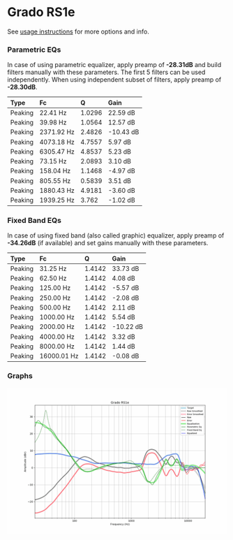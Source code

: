 # Grado RS1e
See [usage instructions](https://github.com/jaakkopasanen/AutoEq#usage) for more options and info.

### Parametric EQs
In case of using parametric equalizer, apply preamp of **-28.31dB** and build filters manually
with these parameters. The first 5 filters can be used independently.
When using independent subset of filters, apply preamp of **-28.30dB**.

| Type    | Fc         |      Q | Gain      |
|:--------|:-----------|:-------|:----------|
| Peaking | 22.41 Hz   | 1.0296 | 22.59 dB  |
| Peaking | 39.98 Hz   | 1.0564 | 12.57 dB  |
| Peaking | 2371.92 Hz | 2.4826 | -10.43 dB |
| Peaking | 4073.18 Hz | 4.7557 | 5.97 dB   |
| Peaking | 6305.47 Hz | 4.8537 | 5.23 dB   |
| Peaking | 73.15 Hz   | 2.0893 | 3.10 dB   |
| Peaking | 158.04 Hz  | 1.1468 | -4.97 dB  |
| Peaking | 805.55 Hz  | 0.5839 | 3.51 dB   |
| Peaking | 1880.43 Hz | 4.9181 | -3.60 dB  |
| Peaking | 1939.25 Hz | 3.762  | -1.02 dB  |

### Fixed Band EQs
In case of using fixed band (also called graphic) equalizer, apply preamp of **-34.26dB**
(if available) and set gains manually with these parameters.

| Type    | Fc          |      Q | Gain      |
|:--------|:------------|:-------|:----------|
| Peaking | 31.25 Hz    | 1.4142 | 33.73 dB  |
| Peaking | 62.50 Hz    | 1.4142 | 4.08 dB   |
| Peaking | 125.00 Hz   | 1.4142 | -5.57 dB  |
| Peaking | 250.00 Hz   | 1.4142 | -2.08 dB  |
| Peaking | 500.00 Hz   | 1.4142 | 2.11 dB   |
| Peaking | 1000.00 Hz  | 1.4142 | 5.54 dB   |
| Peaking | 2000.00 Hz  | 1.4142 | -10.22 dB |
| Peaking | 4000.00 Hz  | 1.4142 | 3.32 dB   |
| Peaking | 8000.00 Hz  | 1.4142 | 1.44 dB   |
| Peaking | 16000.01 Hz | 1.4142 | -0.08 dB  |

### Graphs
![](./Grado%20RS1e.png)